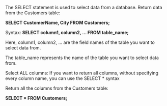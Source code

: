 The SELECT statement is used to select data from a database.
Return data from the Customers table:

**SELECT CustomerName, City FROM Customers;**

Syntax:
**SELECT column1, column2, ...
FROM table_name;**

Here, column1, column2, ... are the field names of the table you want to select data from.

The table_name represents the name of the table you want to select data from.

Select ALL columns:
If you want to return all columns, without specifying every column name, you can use the SELECT * syntax

Return all the columns from the Customers table:

**SELECT * FROM Customers;**
